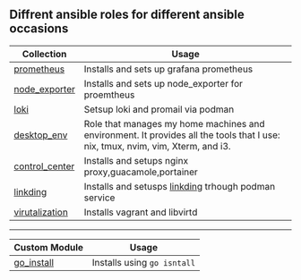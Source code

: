 
## Diffrent ansible roles for different ansible occasions
| Collection| Usage                                                                                                      |
|---------------|------------------------------------------------------------------------------------------------------------|
|  [prometheus](/prometheus/README.md) | Installs and sets up grafana prometheus|
| [node_exporter](/roles/node_exporter/README.md) | Installs and sets up node_exporter for proemtheus|
| [loki](/roles/loki/README.md)  | Setsup loki and promail via podman|
| [desktop_env](/roles/desktop_env/README.md)  | Role that manages my home machines and environment. It provides all the tools that I use: nix, tmux, nvim, vim, Xterm, and i3. |
| [control_center](/control_center/README.md)  | Installs and setups nginx proxy,guacamole,portainer |
| [linkding](roels/linkding/README.md)  | Installs and setusps [linkding](https://github.com/sissbruecker/linkding)  trhough podman service|
| [virutalization](roles/virtualization/README.md)  | Installs vagrant and libvirtd|

-----------------------------------------

| Custom Module| Usage                                                                                                      |
|---------------|------------------------------------------------------------------------------------------------------------|
| [go_install](/lib/go_install.py) | Installs using `go isntall` |
